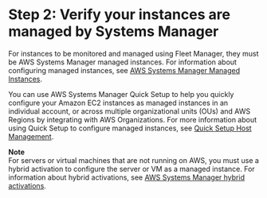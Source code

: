 # Step 2: Verify your instances are managed by Systems Manager<a name="fleet-setup-instances"></a>

For instances to be monitored and managed using Fleet Manager, they must be AWS Systems Manager managed instances\. For information about configuring managed instances, see [AWS Systems Manager Managed Instances](managed_instances.md)\.

You can use AWS Systems Manager Quick Setup to help you quickly configure your Amazon EC2 instances as managed instances in an individual account, or across multiple organizational units \(OUs\) and AWS Regions by integrating with AWS Organizations\. For more information about using Quick Setup to configure managed instances, see [Quick Setup Host Management](quick-setup-host-management.md)\.

**Note**  
For servers or virtual machines that are not running on AWS, you must use a hybrid activation to configure the server or VM as a managed instance\. For information about hybrid activations, see [AWS Systems Manager hybrid activations](activations.md)\.